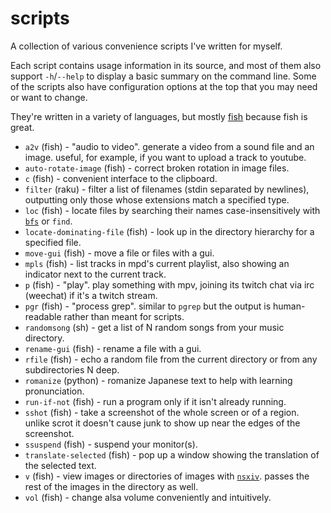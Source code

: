 # scripts

A collection of various convenience scripts I've written for myself.

Each script contains usage information in its source, and most of them also support `-h`/`--help` to display a basic summary on the command line. Some of the scripts also have configuration options at the top that you may need or want to change.

They're written in a variety of languages, but mostly [fish](https://fishshell.com/) because fish is great.

* `a2v` (fish) - "audio to video". generate a video from a sound file and an image. useful, for example, if you want to upload a track to youtube.
* `auto-rotate-image` (fish) - correct broken rotation in image files.
* `c` (fish) - convenient interface to the clipboard.
* `filter` (raku) - filter a list of filenames (stdin separated by newlines), outputting only those whose extensions match a specified type.
* `loc` (fish) - locate files by searching their names case-insensitively with [`bfs`](https://github.com/tavianator/bfs) or `find`.
* `locate-dominating-file` (fish) - look up in the directory hierarchy for a specified file.
* `move-gui` (fish) - move a file or files with a gui.
* `mpls` (fish) - list tracks in mpd's current playlist, also showing an indicator next to the current track.
* `p` (fish) - "play". play something with mpv, joining its twitch chat via irc (weechat) if it's a twitch stream.
* `pgr` (fish) - "process grep". similar to `pgrep` but the output is human-readable rather than meant for scripts.
* `randomsong` (sh) - get a list of N random songs from your music directory.
* `rename-gui` (fish) - rename a file with a gui.
* `rfile` (fish) - echo a random file from the current directory or from any subdirectories N deep.
* `romanize` (python) - romanize Japanese text to help with learning pronunciation.
* `run-if-not` (fish) - run a program only if it isn't already running.
* `sshot` (fish) - take a screenshot of the whole screen or of a region. unlike scrot it doesn't cause junk to show up near the edges of the screenshot.
* `ssuspend` (fish) - suspend your monitor(s).
* `translate-selected` (fish) - pop up a window showing the translation of the selected text.
* `v` (fish) - view images or directories of images with [`nsxiv`](https://github.com/nsxiv/nsxiv). passes the rest of the images in the directory as well.
* `vol` (fish) - change alsa volume conveniently and intuitively.
